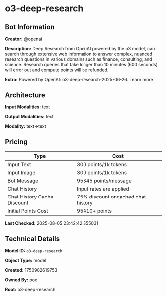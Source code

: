 # o3-deep-research

## Bot Information

**Creator:** @openai

**Description:** Deep Research from OpenAI powered by the o3 model, can search through extensive web information to answer complex, nuanced research questions in various domains such as finance, consulting, and science. Research queries that take longer than 10 minutes (600 seconds) will error out and compute points will be refunded.

**Extra:** Powered by OpenAI: o3-deep-research-2025-06-26. Learn more


## Architecture

**Input Modalities:** text

**Output Modalities:** text

**Modality:** text->text


## Pricing

| Type | Cost |
|------|------|
| Input Text | 300 points/1k tokens |
| Input Image | 300 points/1k tokens |
| Bot Message | 95345 points/message |
| Chat History | Input rates are applied |
| Chat History Cache Discount | 75% discount oncached chat history |
| Initial Points Cost | 95410+ points |

**Last Checked:** 2025-08-05 23:42:42.355031


## Technical Details

**Model ID:** `o3-deep-research`

**Object Type:** model

**Created:** 1750982619753

**Owned By:** poe

**Root:** o3-deep-research
